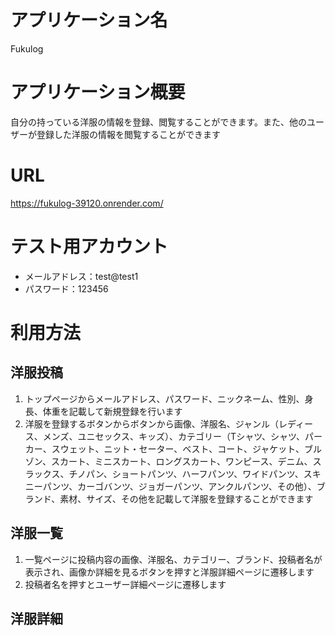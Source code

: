 # アプリケーション名
Fukulog

# アプリケーション概要
自分の持っている洋服の情報を登録、閲覧することができます。また、他のユーザーが登録した洋服の情報を閲覧することができます

# URL
https://fukulog-39120.onrender.com/

# テスト用アカウント
- メールアドレス：test@test1
- パスワード：123456

# 利用方法
## 洋服投稿
1. トップページからメールアドレス、パスワード、ニックネーム、性別、身長、体重を記載して新規登録を行います
2. 洋服を登録するボタンからボタンから画像、洋服名、ジャンル（レディース、メンズ、ユニセックス、キッズ）、カテゴリー（Tシャツ、シャツ、パーカー、スウェット、ニット・セーター、ベスト、コート、ジャケット、ブルゾン、スカート、ミニスカート、ロングスカート、ワンピース、デニム、スラックス、チノパン、ショートパンツ、ハーフパンツ、ワイドパンツ、スキニーパンツ、カーゴバンツ、ジョガーパンツ、アンクルパンツ、その他）、ブランド、素材、サイズ、その他を記載して洋服を登録することができます

## 洋服一覧
1. 一覧ページに投稿内容の画像、洋服名、カテゴリー、ブランド、投稿者名が表示され、画像か詳細を見るボタンを押すと洋服詳細ページに遷移します
2. 投稿者名を押すとユーザー詳細ページに遷移します

## 洋服詳細

